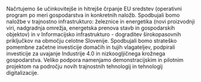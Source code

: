 Načrtujemo še učinkovitejše in hitrejše črpanje EU sredstev (operativni program po meri gospodarstva in konkretnih naložb. Spodbujali bomo naložbe v trajnostno infrastrukturo: železnice in energetika (novi proizvodnji viri, nadgradnja omrežja, energetska prenova stavb in gospodarskih objektov) in v Informacijsko  infrastrukturo - dograditev širokopasovnih  priključkov na območju celotne Slovenije. Spodbujali bomo strateško pomembne začetne investicije domačih in tujih vlagateljev, podpirali investicije za uvajanje Industrije 4.0 in nizkoogljičnega krožnega gospodarstva. Veliko podpora namenjamo demonstracijskim in pilotnim projektom na področju novih trajnostnih tehnologij in tehnologij digitalizacije.
